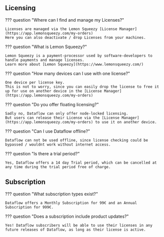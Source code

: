## Licensing
??? question "Where can I find and manage my Licenses?"

    Licenses are managed via the Lemon Squeezy [License Manager](https://app.lemonsqueezy.com/my-orders)  
    Here you can also deactivate / drop Licenses from your machines.

??? question "What is Lemon Squeezy?"

    Lemon Squeezy is a payment-processor used by software-developers to handle payments and manage licenses.  
    Learn more about [Lemon Squeezy](https://www.lemonsqueezy.com/)

??? question "How many devices can I use with one license?"

    One device per license key.  
    This is not to worry, since you can easily drop the license to free it up for use on another device in the [License Manager](https://app.lemonsqueezy.com/my-orders)

??? question "Do you offer floating licensing?"

    Sadly no, Dataflow can only offer node-locked licensing.  
    But users can release their License via the [License Manager](https://app.lemonsqueezy.com/my-orders) to use it on another device.


??? question "Can I use Dataflow offline?"

    Dataflow can not be used offline, since license checking could be bypassed / wouldnt work without internet access.

??? question "Is there a trial period?"

    Yes, Dataflow offers a 14 day Trial period, which can be cancelled at any time during the trial period free of charge.

## Subscription
??? question "What subscription types exist?"

    Dataflow offers a Monthly Subscription for 99€ and an Annual Subscription for 999€.

??? question "Does a subscription include product updates?"

    Yes! Dataflow subscribers will be able to use their licenses in any future releases of Dataflow, as long as their license is active.
